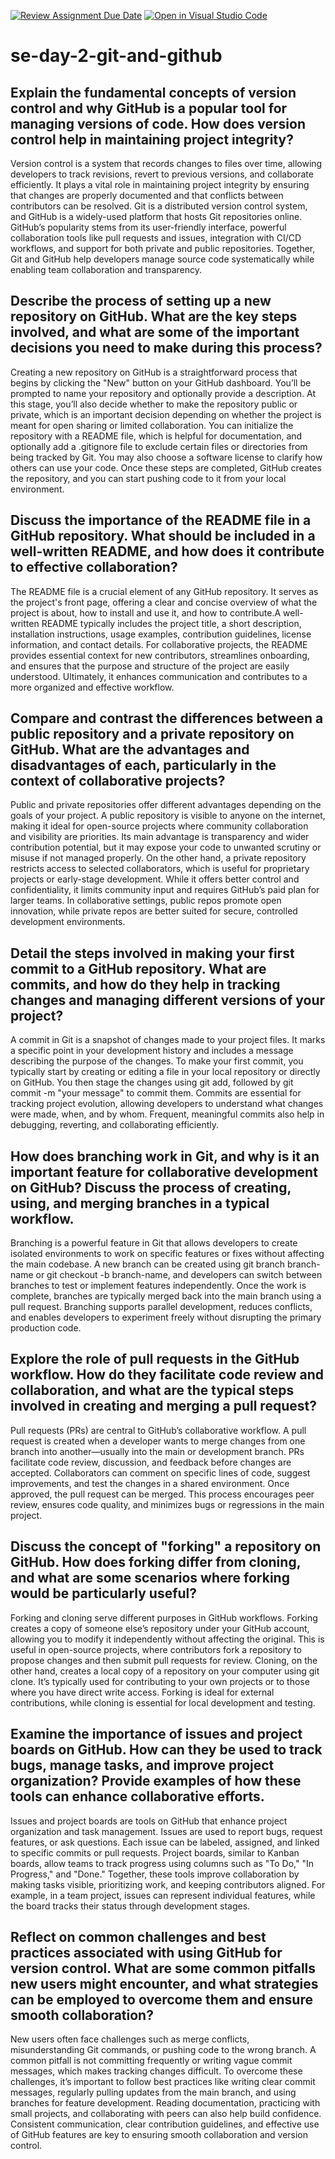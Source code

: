 [![Review Assignment Due Date](https://classroom.github.com/assets/deadline-readme-button-22041afd0340ce965d47ae6ef1cefeee28c7c493a6346c4f15d667ab976d596c.svg)](https://classroom.github.com/a/8wgCKhpZ)
[![Open in Visual Studio Code](https://classroom.github.com/assets/open-in-vscode-2e0aaae1b6195c2367325f4f02e2d04e9abb55f0b24a779b69b11b9e10269abc.svg)](https://classroom.github.com/online_ide?assignment_repo_id=19002403&assignment_repo_type=AssignmentRepo)
# se-day-2-git-and-github
## Explain the fundamental concepts of version control and why GitHub is a popular tool for managing versions of code. How does version control help in maintaining project integrity?
Version control is a system that records changes to files over time, allowing developers to track revisions, revert to previous versions, and collaborate efficiently. It plays a vital role in maintaining project integrity by ensuring that changes are properly documented and that conflicts between contributors can be resolved. Git is a distributed version control system, and GitHub is a widely-used platform that hosts Git repositories online. GitHub’s popularity stems from its user-friendly interface, powerful collaboration tools like pull requests and issues, integration with CI/CD workflows, and support for both private and public repositories. Together, Git and GitHub help developers manage source code systematically while enabling team collaboration and transparency.
## Describe the process of setting up a new repository on GitHub. What are the key steps involved, and what are some of the important decisions you need to make during this process?
Creating a new repository on GitHub is a straightforward process that begins by clicking the "New" button on your GitHub dashboard. You’ll be prompted to name your repository and optionally provide a description. At this stage, you’ll also decide whether to make the repository public or private, which is an important decision depending on whether the project is meant for open sharing or limited collaboration. You can initialize the repository with a README file, which is helpful for documentation, and optionally add a .gitignore file to exclude certain files or directories from being tracked by Git. You may also choose a software license to clarify how others can use your code. Once these steps are completed, GitHub creates the repository, and you can start pushing code to it from your local environment.
## Discuss the importance of the README file in a GitHub repository. What should be included in a well-written README, and how does it contribute to effective collaboration?
The README file is a crucial element of any GitHub repository. It serves as the project's front page, offering a clear and concise overview of what the project is about, how to install and use it, and how to contribute.A well-written README typically includes the project title, a short description, installation instructions, usage examples, contribution guidelines, license information, and contact details. For collaborative projects, the README provides essential context for new contributors, streamlines onboarding, and ensures that the purpose and structure of the project are easily understood. Ultimately, it enhances communication and contributes to a more organized and effective workflow.
## Compare and contrast the differences between a public repository and a private repository on GitHub. What are the advantages and disadvantages of each, particularly in the context of collaborative projects?
Public and private repositories offer different advantages depending on the goals of your project. A public repository is visible to anyone on the internet, making it ideal for open-source projects where community collaboration and visibility are priorities. Its main advantage is transparency and wider contribution potential, but it may expose your code to unwanted scrutiny or misuse if not managed properly. On the other hand, a private repository restricts access to selected collaborators, which is useful for proprietary projects or early-stage development. While it offers better control and confidentiality, it limits community input and requires GitHub’s paid plan for larger teams. In collaborative settings, public repos promote open innovation, while private repos are better suited for secure, controlled development environments.
## Detail the steps involved in making your first commit to a GitHub repository. What are commits, and how do they help in tracking changes and managing different versions of your project?
A commit in Git is a snapshot of changes made to your project files. It marks a specific point in your development history and includes a message describing the purpose of the changes. To make your first commit, you typically start by creating or editing a file in your local repository or directly on GitHub. You then stage the changes using git add, followed by git commit -m "your message" to commit them. Commits are essential for tracking project evolution, allowing developers to understand what changes were made, when, and by whom. Frequent, meaningful commits also help in debugging, reverting, and collaborating efficiently.
## How does branching work in Git, and why is it an important feature for collaborative development on GitHub? Discuss the process of creating, using, and merging branches in a typical workflow.
Branching is a powerful feature in Git that allows developers to create isolated environments to work on specific features or fixes without affecting the main codebase. A new branch can be created using git branch branch-name or git checkout -b branch-name, and developers can switch between branches to test or implement features independently. Once the work is complete, branches are typically merged back into the main branch using a pull request. Branching supports parallel development, reduces conflicts, and enables developers to experiment freely without disrupting the primary production code.


## Explore the role of pull requests in the GitHub workflow. How do they facilitate code review and collaboration, and what are the typical steps involved in creating and merging a pull request?
Pull requests (PRs) are central to GitHub’s collaborative workflow. A pull request is created when a developer wants to merge changes from one branch into another—usually into the main or development branch. PRs facilitate code review, discussion, and feedback before changes are accepted. Collaborators can comment on specific lines of code, suggest improvements, and test the changes in a shared environment. Once approved, the pull request can be merged. This process encourages peer review, ensures code quality, and minimizes bugs or regressions in the main project.
## Discuss the concept of "forking" a repository on GitHub. How does forking differ from cloning, and what are some scenarios where forking would be particularly useful?
Forking and cloning serve different purposes in GitHub workflows. Forking creates a copy of someone else’s repository under your GitHub account, allowing you to modify it independently without affecting the original. This is useful in open-source projects, where contributors fork a repository to propose changes and then submit pull requests for review. Cloning, on the other hand, creates a local copy of a repository on your computer using git clone. It’s typically used for contributing to your own projects or to those where you have direct write access. Forking is ideal for external contributions, while cloning is essential for local development and testing.


## Examine the importance of issues and project boards on GitHub. How can they be used to track bugs, manage tasks, and improve project organization? Provide examples of how these tools can enhance collaborative efforts.
Issues and project boards are tools on GitHub that enhance project organization and task management. Issues are used to report bugs, request features, or ask questions. Each issue can be labeled, assigned, and linked to specific commits or pull requests. Project boards, similar to Kanban boards, allow teams to track progress using columns such as "To Do," "In Progress," and "Done." Together, these tools improve collaboration by making tasks visible, prioritizing work, and keeping contributors aligned. For example, in a team project, issues can represent individual features, while the board tracks their status through development stages.
## Reflect on common challenges and best practices associated with using GitHub for version control. What are some common pitfalls new users might encounter, and what strategies can be employed to overcome them and ensure smooth collaboration?
New users often face challenges such as merge conflicts, misunderstanding Git commands, or pushing code to the wrong branch. A common pitfall is not committing frequently or writing vague commit messages, which makes tracking changes difficult. To overcome these challenges, it’s important to follow best practices like writing clear commit messages, regularly pulling updates from the main branch, and using branches for feature development. Reading documentation, practicing with small projects, and collaborating with peers can also help build confidence. Consistent communication, clear contribution guidelines, and effective use of GitHub features are key to ensuring smooth collaboration and version control.

